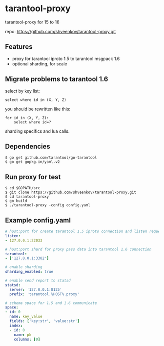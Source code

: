 # tarantool-proxy
tarantool-proxy for 15 to 16

repo: https://github.com/shveenkov/tarantool-proxy.git

## Features

* proxy for tarantool iproto 1.5 to tarantool msgpack 1.6
* optional sharding, for scale

## Migrate problems to tarantool 1.6
select by key list:
```
select where id in (X, Y, Z)
```

you should be rewritten like this:
```
for id in (X, Y, Z):
    select where id=?
```

sharding specifics and lua calls.

## Dependencies
```
$ go get github.com/tarantool/go-tarantool
$ go get gopkg.in/yaml.v2
```

## Run proxy for test
```
$ cd $GOPATH/src
$ git clone https://github.com/shveenkov/tarantool-proxy.git
$ cd tarantool-proxy
$ go build
$ ./tarantool-proxy -config config.yaml
```

## Example config.yaml

```yaml
# host:port for create tarantool 1.5 iproto connection and listen requests
listen:
- 127.0.0.1:22033

# host:port shard for proxy pass data into tarantool 1.6 connection
tarantool:
- ['127.0.0.1:3302']

# enable sharding
sharding_enabled: true

# enable send report to statsd
statsd:
  server: '127.0.0.1:8125'
  prefix: 'tarantool.%HOST%.proxy'

# schema space for 1.5 and 1.6 communicate
space:
- id: 0
  name: key_value
  fields: ['key:str', 'value:str']
  index:
  - id: 0
    name: pk
    columns: [0]
```

